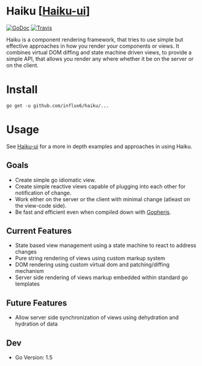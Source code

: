 # Haiku [[Haiku-ui](https://github.com/influx6/haiku-ui)]
[![GoDoc](http://img.shields.io/badge/go-documentation-blue.svg?style=flat-square)](http://godoc.org/github.com/influx6/haiku)
[![Travis](https://travis-ci.org/influx6/haiku.svg?branch=master)](https://travis-ci.org/influx6/haiku)

Haiku is a component rendering framework, that tries to use simple but effective approaches in how you render your components or views. It combines virtual DOM diffing and state machine driven views, to provide a simple API, that allows you render any where whether it be on the server or on the client.

# Install

    go get -u github.com/influx6/haiku/...

# Usage
  See [Haiku-ui](https://github.com/influx6/haiku-ui) for a more in depth examples and approaches in using Haiku.

## Goals
  - Create simple go idiomatic view.
  - Create simple reactive views capable of plugging into each other for notification of change.
  - Work either on the server or the client with minimal change (atleast on the view-code side).
  - Be fast and efficient even when compiled down with [Gopherjs](https://github.com/gopherjs/gopherjs).

## Current Features
  - State based view management using a state machine to react to address changes
  - Pure string rendering of views using custom markup system
  - DOM rendering using custom virtual dom and patching/diffing mechanism
  - Server side rendering of views markup embedded within standard go templates

## Future Features
  - Allow server side synchronization of views using dehydration and hydration of data

## Dev
- Go Version: 1.5
